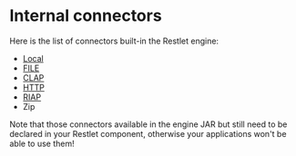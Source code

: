 Internal connectors
===================

Here is the list of connectors built-in the Restlet engine:

-   [Local](local.md "Local connectors")
-   [FILE](local.md "File connector")
-   [CLAP](clap.md "CLAP connector")
-   [HTTP](http.md "HTTP connector (internal)")
-   [RIAP](riap.md "Restlet Internal Access Protocol")
-   Zip

Note that those connectors available in the engine JAR but still need to
be declared in your Restlet component, otherwise your applications won't
be able to use them!


